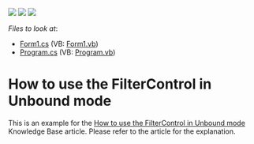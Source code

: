 <!-- default badges list -->
![](https://img.shields.io/endpoint?url=https://codecentral.devexpress.com/api/v1/VersionRange/128622825/11.2.5%2B)
[![](https://img.shields.io/badge/Open_in_DevExpress_Support_Center-FF7200?style=flat-square&logo=DevExpress&logoColor=white)](https://supportcenter.devexpress.com/ticket/details/E597)
[![](https://img.shields.io/badge/📖_How_to_use_DevExpress_Examples-e9f6fc?style=flat-square)](https://docs.devexpress.com/GeneralInformation/403183)
<!-- default badges end -->
<!-- default file list -->
*Files to look at*:

* [Form1.cs](./CS/Form1.cs) (VB: [Form1.vb](./VB/Form1.vb))
* [Program.cs](./CS/Program.cs) (VB: [Program.vb](./VB/Program.vb))
<!-- default file list end -->
# How to use the FilterControl in Unbound mode


<p>This is an example for the <a href="https://www.devexpress.com/Support/Center/p/AK13990">How to use the FilterControl in Unbound mode</a> Knowledge Base article. Please refer to the article for the explanation.</p>

<br/>


